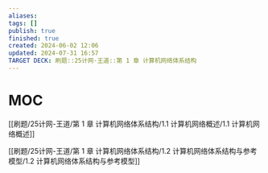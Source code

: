 ```yaml
---
aliases: 
tags: []
publish: true
finished: true
created: 2024-06-02 12:06
updated: 2024-07-31 16:57
TARGET DECK: 刷题::25计网-王道::第 1 章 计算机网络体系结构
---
```

# MOC

[[刷题/25计网-王道/第 1 章 计算机网络体系结构/1.1 计算机网络概述/1.1 计算机网络概述]]

[[刷题/25计网-王道/第 1 章 计算机网络体系结构/1.2 计算机网络体系结构与参考模型/1.2 计算机网络体系结构与参考模型]]

